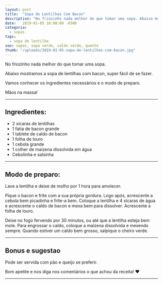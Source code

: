 ```yaml
---
layout: post
title:  "Sopa de Lentilhas Com Bacon"
description: "No friozinho nada melhor do que tomar uma sopa. Abaixo mostramos a sopa de lentilhas com bacon, super fácil de se fazer."
date:   2019-01-05 10:00:00 -0300
categoria:
  - sopas
tags:
  - sopa de lentilha
seo: sopas, sopa verde, caldo verde, quente
thumb: "/uploads/2019-01-05-sopa-de-lentilhas-com-bacon.jpg"
---
```


No friozinho nada melhor do que tomar uma sopa.

Abaixo mostramos a sopa de lentilhas com bacon, super fácil de se fazer.

Vamos conhecer os ingredientes necessários e o modo de preparo.

Mãos na massa!

---

## Ingredientes:
  - 2 xícaras de lentilhas
  - 1 fatia de bacon grande
  - 1 tablete de caldo de bacon
  - 1 folha de louro
  - 1 cebola grande
  - 1 colher de maizena dissolvida em água
  - Cebolinha e salsinha

---

## Modo de preparo:
Lave a lentilha e deixe de molho por 1 hora para amolecer.

Pique o bacon e frite com a sua própria gordura. Logo após, acrescente a cebola bem picadinha e frite-a bem. Coloque a lentilha e 4 xícaras de água e acrescente o caldo de bacon e mexa bem para dissolver. Acrescente a folha de louro.

Deixe no fogo fervendo por 30 minutos, ou até que a lentilha esteja bem mole. Para engrossar o caldo, coloque a maizena dissolvida e mexendo sempre. Quando estiver um caldo bem grosso, salpique o cheiro verde.

---

## Bonus e sugestao
Pode ser servida com pão e queijo se preferir.

Bom apetite e nos diga nos comentários o que achou da receita! ❤️

---
